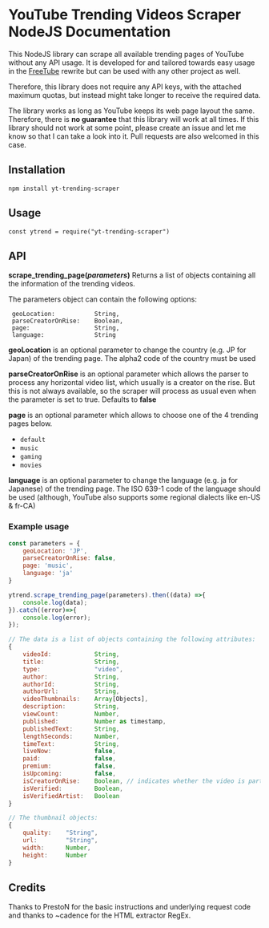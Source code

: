 # YouTube Trending Videos Scraper NodeJS Documentation
This NodeJS library can scrape all available trending pages of YouTube without any API usage. It is developed for and tailored towards easy usage in the [FreeTube](https://github.com/FreeTubeApp/FreeTube-Vue) rewrite but can be used with any other project as well.

Therefore, this library does not require any API keys, with the attached maximum quotas, but instead might take longer to receive the required data.

The library works as long as YouTube keeps its web page layout the same. Therefore, there is **no guarantee** that this library will work at all times.
If this library should not work at some point, please create an issue and let me know so that I can take a look into it. Pull requests are also welcomed in this case.

## Installation
`npm install yt-trending-scraper`

## Usage
`const ytrend = require("yt-trending-scraper")`

## API
**scrape_trending_page(_parameters_)**
Returns a list of objects containing all the information of the trending videos.

The parameters object can contain the following options:

``` 
 geoLocation:           String,
 parseCreatorOnRise:    Boolean,
 page:                  String,
 language:              String
```


__geoLocation__ is an optional parameter to change the country (e.g. JP for Japan) of the trending page. The alpha2 code of the country must be used


__parseCreatorOnRise__ is an optional parameter which allows the parser to process any horizontal video list, which usually is a creator on the rise. But this is not always available, so the scraper will process as usual even when the parameter is set to true. Defaults to **false**


__page__ is an optional parameter which allows to choose one of the 4 trending pages below.

- `default`
- `music`
- `gaming`
- `movies`

__language__ is an optional parameter to change the language (e.g. ja for Japanese) of the trending page. The ISO 639-1 code of the language should be used (although, YouTube also supports some regional dialects like en-US & fr-CA)
### Example usage

```javascript
const parameters = {
    geoLocation: 'JP',
    parseCreatorOnRise: false,
    page: 'music',
    language: 'ja'
}

ytrend.scrape_trending_page(parameters).then((data) =>{
    console.log(data);
}).catch((error)=>{
    console.log(error);
});

// The data is a list of objects containing the following attributes:
{
    videoId:            String,
    title:              String,
    type:               "video",
    author:             String,
    authorId:           String,
    authorUrl:          String,
    videoThumbnails:    Array[Objects],
    description:        String,
    viewCount:          Number,
    published:          Number as timestamp,
    publishedText:      String,
    lengthSeconds:      Number,
    timeText:           String,
    liveNow:            false,
    paid:               false,
    premium:            false,
    isUpcoming:         false,
    isCreatorOnRise:    Boolean, // indicates whether the video is part of a creator on the rise
    isVerified:         Boolean,
    isVerifiedArtist:   Boolean
}

// The thumbnail objects:
{
    quality:    "String",
    url:        "String",
    width:      Number,
    height:     Number
}
```
## Credits
Thanks to PrestoN for the basic instructions and underlying request code and thanks to ~cadence for the HTML extractor RegEx. 
